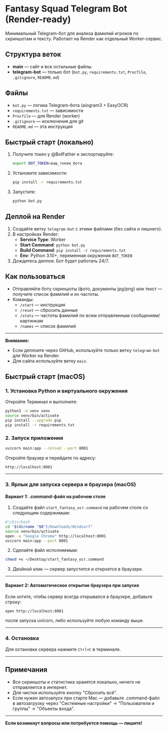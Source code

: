 # Fantasy Squad Telegram Bot (Render-ready)

Минимальный Telegram-бот для анализа фамилий игроков по скриншотам и тексту. Работает на Render как отдельный Worker-сервис.

## Структура веток
- **main** — сайт и все остальные файлы
- **telegram-bot** — только бот (`bot.py`, `requirements.txt`, `Procfile`, `.gitignore`, `README.md`)

## Файлы
- `bot.py` — логика Telegram-бота (aiogram3 + EasyOCR)
- `requirements.txt` — зависимости
- `Procfile` — для Render (worker)
- `.gitignore` — исключения для git
- `README.md` — эта инструкция

## Быстрый старт (локально)
1. Получите токен у @BotFather и экспортируйте:
   ```bash
   export BOT_TOKEN=ваш_токен_бота
   ```
2. Установите зависимости:
   ```bash
   pip install -r requirements.txt
   ```
3. Запустите:
   ```bash
   python bot.py
   ```

## Деплой на Render
1. Создайте ветку `telegram-bot` с этими файлами (без сайта и лишнего).
2. В настройках Render:
   - **Service Type**: Worker
   - **Start Command**: `python bot.py`
   - **Build Command**: `pip install -r requirements.txt`
   - **Env**: Python 3.10+, переменная окружения `BOT_TOKEN`
3. Дождитесь деплоя. Бот будет работать 24/7.

## Как пользоваться
- Отправляйте боту скриншоты (фото, документы jpg/png) или текст — получите список фамилий и их частоты.
- Команды:
  - `/start` — инструкция
  - `/reset` — сбросить данные
  - `/stats` — частоты фамилий по всем отправленным сообщениям/картинкам
  - `/names` — список фамилий

---

**Внимание:**
- Если деплоите через GitHub, используйте только ветку `telegram-bot` для Worker на Render.
- Для сайта используйте ветку `main`.


## Быстрый старт (macOS)

### 1. Установка Python и виртуального окружения

Откройте Терминал и выполните:

```bash
python3 -m venv venv
source venv/bin/activate
pip install --upgrade pip
pip install -r requirements.txt
```

### 2. Запуск приложения

```bash
uvicorn main:app --reload --port 8001
```

Откройте браузер и перейдите по адресу:

```
http://localhost:8001
```

---

### 3. Ярлык для запуска сервера и браузера (macOS)

#### Вариант 1: .command-файл на рабочем столе

1. Создайте файл `start_fantasy_ocr.command` на рабочем столе со следующим содержимым:

```bash
#!/bin/bash
cd "$(dirname "$0")/Downloads/Windsurf"
source venv/bin/activate
open -a "Google Chrome" http://localhost:8001
uvicorn main:app --port 8001
```

2. Сделайте файл исполняемым:

```bash
chmod +x ~/Desktop/start_fantasy_ocr.command
```

3. Двойной клик — сервер запустится и откроется в браузере.

---

#### Вариант 2: Автоматическое открытие браузера при запуске

Если хотите, чтобы сервер всегда открывался в браузере, добавьте строку:

```bash
open http://localhost:8001
```

после запуска uvicorn, либо используйте любую команду выше.

---

### 4. Остановка

Для остановки сервера нажмите `Ctrl+C` в терминале.

---

## Примечания
- Все скриншоты и статистика хранятся локально, ничего не отправляется в интернет.
- Для чистки используйте кнопку "Сбросить всё".
- Если нужен автозапуск при старте Mac — добавьте .command-файл в автозагрузку через "Системные настройки" → "Пользователи и группы" → "Объекты входа".

---

**Если возникнут вопросы или потребуется помощь — пишите!**
